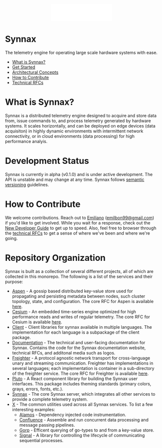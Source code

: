<br/>
<p align="center">
    <a href="https://synnaxlabs.com/">
        <img src="docs/media/logo/title-white.svg" width="40%"/>
    </a>
</p>

# Synnax

The telemetry engine for operating large scale hardware systems with ease.

* [What is Synnax?](#what-is-synnax)
* [Get Started](https://docs.synnaxlabs.com) 
* [Architectural Concepts](https://docs.synnaxlabs.com/concepts)
* [How to Contribute](#how-to-contribute)
* [Technical RFCs](https://docs.synnaxlabs.com/category/technical-rfcs)

# What is Synnax?

Synnax is a distributed telemetry engine designed to acquire and store data 
from, issue commands to, and process telemetry generated by hardware systems. It 
scales horizontally, and can be deployed on edge devices (data acquisiton) in
highly dynamic environments with intermittent network connectivity, or in cloud
environments (data processing) for high performance analyis.

# Development Status

Synnax is currently in alpha (v0.1.0) and is under active development. The API is 
unstable and may change at any time. Synnax follows [semantic versioning](https://semver.org/)
guidelines.

# How to Contribute

We welcome contributions. Reach out to [Emiliano](mailto:emilbon99@gmail.com) 
(emilbon99@gmail.com) if you'd like to get involved. While you wait for a response, 
check out the [New Developer Guide](https://docs.synnaxlabs.com/category/developers) 
to get up to speed. Also, feel free to browser through the 
[technical RFCs](https://docs.synnaxlabs.com/category/technical-rfcs) to get a sense 
of where we've been and where we're going.

# Repository Organization

Synnax is built as a collection of several different projects, all of which are collected
in this monorepo. The following is a list of the services and their purpose:

* [Aspen](https://github.com/synnaxlabs/synnax/tree/main/aspen) - A gossip based
distributed key-value store used for propagating and persisting metadata between
nodes, such cluster topology, state, and configuration. The core RFC for Aspen 
is available [here](https://docs.synnaxlabs.com/rfc/2-220518-aspen-distributed-storage). 
* [Cesium](https://github.com/synnaxlabs/synnax/tree/main/cesium) - An embedded
time-series engine optimized for high performance reads and writes of regular telemetry. The
core RFC for Cesium is available [here](https://docs.synnaxlabs.com/rfc/1-220517-cesium-segment-storage).
* [Client](https://github.com/synnaxlabs/synnax/tree/main/client) - Client libraries
for synnax available in multiple languages. The implementation for each language
is a subpackage of the client package.
* [Documentation](https://github.com/synnaxlabs/synnax/tree/main/docs) - The technical
and user-facing documentation for Synnax. Contains the code for the Synnax documentation
website, technical RFCs, and additonal media such as logos.
* [Freighter](https://github.com/synnaxlabs/synnax/tree/main/freighter) - A protocol
agnostic network transport for cross-language unary and streaming communication. Freighter
has implementations in several languages; each implementation is container in a
sub-directory of the freighter service. The core RFC for Freighter is available [here](https://docs.synnaxlabs.com/rfc/6-220809-freighter).
* [Pluto](https://github.com/synnaxlabs/synnax/tree/main/pluto) - A React component
library for building the Synnax user interfaces. This package includes theming
standards (primary colors, grays, errors, fonts, etc.).
* [Synnax](https://github.com/synnaxlabs/synnax/tree/main/synnax) - The core Synnax
server, which integrates all other services to provide a complete telemetry system.
* [X](https://github.com/synnaxlabs/synnax/tree/main/x) - The common utilities
used across all Synnax services. To list a few interesting examples:
  * [Alamos](https://github.com/synnaxlabs/synnax/tree/main/x/alamos) - Dependency
  injected code instrumentation.
  * [Confluence](https://github.com/synnaxlabs/synnax/tree/main/x/confluence) - 
  Assemble and run concurrent data processing and message passing pipelines.
  * [Gorp](https://github.com/synnaxlabs/synnax/tree/main/x/gorp) - Efficent
    querying of go-types to and from a key-value store.
  * [Signal](https://github.com/synnaxlabs/synnax/tree/main/x/signal) - A library
    for controlling the lifecycle of communicating sequential processes.
  
  

